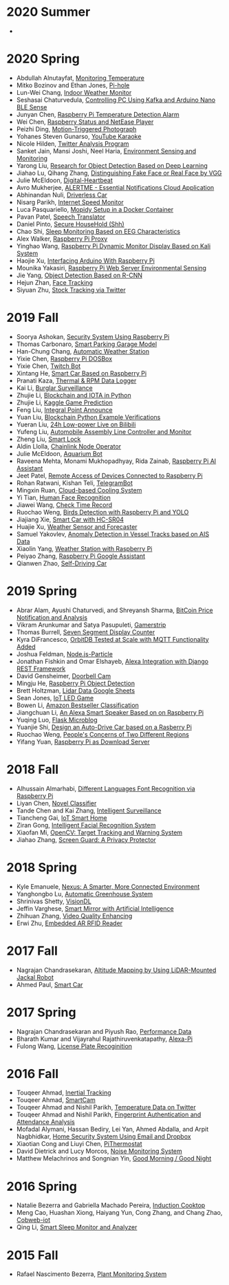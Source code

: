 # 2020 Summer

* 

# 2020 Spring

* Abdullah Alnutayfat, [Monitoring Temperature](https://github.com/AbdullahAlnutayfat/EE-629-A/tree/master/finalproject)
* Mitko Bozinov and Ethan Jones, [Pi-hole](https://github.com/mbozinov/EE-629-IoT)
* Lun-Wei Chang, [Indoor Weather Monitor](https://github.com/lun-weichang/EE629_S2020)
* Seshasai Chaturvedula, [Controlling PC Using Kafka and Arduino Nano BLE Sense](https://github.com/csash7/raspberrypi)
* Junyan Chen, [Raspberry Pi Temperature Detection Alarm](https://github.com/lilburger/EE629/tree/master/CPU%20Temperature%20of%20raspeberry%20pi)
* Wei Chen, [Raspberry Status and NetEase Player](https://github.com/ChenWei1018/EE629-IOT)
* Peizhi Ding, [Motion-Triggered Photograph](https://github.com/pding5/ee629)
* Yohanes Steven Gunarso, [YouTube Karaoke](https://github.com/ygunarso/ee629)
* Nicole Hilden, [Twitter Analysis Program](https://github.com/nhilden1114/ee629)
* Sanket Jain, Mansi Joshi, Neel Haria, [Environment Sensing and Monitoring](https://github.com/MrJay37/EE629_Project_Environment_Sensing)
* Yarong Liu, [Research for Object Detection Based on Deep Learning](https://github.com/MadgeLiu/Object_Detection_Research)
* Jiahao Lu, Qihang Zhang, [Distinguishing Fake Face or Real Face by VGG](https://github.com/qihang720/EE-800-face-recognition)
* Julie McEldoon, [Digital-Heartbeat](https://github.com/jmac97/Digital-Heartbeat)
* Avro Mukherjee, [ALERTME - Essential Notifications Cloud Application](https://github.com/jeshu54/Hubmaster)
* Abhinandan Nuli, [Driverless Car](https://github.com/AbhinandanNuli/IoT-Autonomous-Robocar)
* Nisarg Parikh, [Internet Speed Monitor](https://github.com/Nisarg9196/EE629_Internet_Speed_Monitor)
* Luca Pasquariello, [Mopidy Setup in a Docker Container](https://github.com/lpasquar/ee629)
* Pavan Patel, [Speech Translator](https://github.com/pavanpp15/IoT)
* Daniel Pinto, [Secure HouseHold (Shh)](https://github.com/danpinto97/EE629)
* Chao Shi, [Sleep Monitoring Based on EEG Characteristics](https://github.com/shichao4657125/EE629FinalProject)
* Alex Walker, [Raspberry Pi Proxy](https://github.com/awalker2/EE-629-IOT/tree/master/pi-proxy-project)
* Yinghao Wang, [Raspberry Pi Dynamic Monitor Display Based on Kali System](https://github.com/yinghaowang95/EE629-Course)
* Haojie Xu, [Interfacing Arduino With Raspberry Pi](https://github.com/jasperxu1233/EE-629)
* Mounika Yakasiri, [Raspberry Pi Web Server Environmental Sensing](https://github.com/Mounika-2197/IoT-Project)
* Jie Yang, [Object Detection Based on R-CNN](https://github.com/smallsunjj/ECE800)
* Hejun Zhan, [Face Tracking](https://github.com/hejunzhan/EE629/tree/master/ee629)
* Siyuan Zhu, [Stock Tracking via Twitter](https://github.com/zhusiyuan-456/cpe-629-Iot)

# 2019 Fall

* Soorya Ashokan, [Security System Using Raspberry Pi](https://github.com/sooryanivedhaashokan/IoT-security-system-using-Raspberry-Pi)
* Thomas Carbonaro, [Smart Parking Garage Model](https://github.com/tcarbona/IoT)
* Han-Chung Chang, [Automatic Weather Station](https://github.com/hcchang501/EE629-IOT-Automatic-Weather-Station-Project)
* Yixie Chen, [Raspberry Pi DOSBox](https://sites.google.com/stevens.edu/iot-ee629yixie/project/dos-game)
* Yixie Chen, [Twitch Bot](https://sites.google.com/stevens.edu/iot-ee629yixie/project/twitch-bot)
* Xintang He, [Smart Car Based on Raspberry Pi](https://github.com/xhe27/iot_Xintang_He)
* Pranati Kaza, [Thermal & RPM Data Logger](https://sites.google.com/stevens.edu/pranati/home/data-logger-using-raspberry-pi)
* Kai Li, [Burglar Surveillance](https://github.com/likaistevens/Graduate/tree/master/629_IOT)
* Zhujie Li, [Blockchain and IOTA in Python](https://github.com/Lizhujie/raspi_blockchain-and-Iota)
* Zhujie Li, [Kaggle Game Prediction](https://github.com/Lizhujie/Kaggle_Game_prediction)
* Feng Liu, [Integral Point Announce](https://github.com/fengliu1227/Feng_Liu)
* Yuan Liu, [Blockchain Python Example Verifications](https://sites.google.com/view/yuanl/home/final-project)
* Yueran Liu, [24h Low-power Live on Bilibili](https://github.com/YueranLiu/629)
* Yufeng Liu, [Automobile Assembly Line Controller and Monitor](https://github.com/Chappelliu/IoTproject)
* Zheng Liu, [Smart Lock](https://github.com/hungrylz/Iot_courses)
* Aldin Llolla, [Chainlink Node Operator](https://sites.google.com/stevens.edu/ece629aldin/project)
* Julie McEldoon, [Aquarium Bot](https://github.com/jmac97/Aquarium-Bot)
* Raveena Mehta, Monami Mukhopadhyay, Rida Zainab, [Raspberry Pi AI Assistant](https://github.com/monamim1989/Raspberry-Pi-AI-Assistant)
* Jeet Patel, [Remote Access of Devices Connected to Raspberry Pi](https://github.com/JeetPatel301095/EE-629-IOT)
* Rohan Ratwani, Kishan Teli, [TelegramBot](https://github.com/RohanRatwani/Telegram_Bot)
* Mingxin Ruan, [Cloud-based Cooling System](https://github.com/R9MX4/iot)
* Yi Tian, [Human Face Recognition](https://github.com/YiTian0902/lot)
* Jiawei Wang, [Check Time Record](https://github.com/540792740/Iot_project_time_checkin_checkout)
* Ruochao Weng, [Birds Detection with Raspberry Pi and YOLO](https://github.com/wruochao19/Deep-learning-camera)
* Jiajiang Xie, [Smart Car with HC-SR04](https://github.com/jxie10/EE629Project)
* Huajie Xu, [Weather Sensor and Forecaster](https://github.com/xuhuajie19/629)
* Samuel Yakovlev, [Anomaly Detection in Vessel Tracks based on AIS Data](https://github.com/BigHairyYak/SRI-2019-AIS-Anomaly-Detection)
* Xiaolin Yang, [Weather Station with Raspberry Pi](https://github.com/xiaolinyang927/iot)
* Peiyao Zhang, [Raspberry Pi Google Assistant](https://github.com/stlchz/Raspberry-Pi-Google-Assistant)
* Qianwen Zhao, [Self-Driving Car](https://sites.google.com/stevens.edu/qianwen-zhao/iot-project)

# 2019 Spring

* Abrar Alam, Ayushi Chaturvedi, and Shreyansh Sharma, [BitCoin Price Notification and Analysis](https://github.com/AyushiCh/Bitcoin-Price-Notification-and-Analysis-)
* Vikram Arunkumar and Satya Pasupuleti, [Gamerstrip](https://github.com/SatyaSujitPasupuleti/gamerstrip)
* Thomas Burrell, [Seven Segment Display Counter](https://github.com/tburrell7/Seven-Segment-Display-Counter#seven-segment-display-counter)
* Kyra DiFrancesco, [OrbitDB Tested at Scale with MQTT Functionality Added](https://github.com/KyraDiF/EE629_final_project)
* Joshua Feldman, [Node.js-Particle](https://github.com/jfeldman24/Node.js-Particle)
* Jonathan Fishkin and Omar Elshayeb, [Alexa Integration with Django REST Framework](https://github.com/TheFish1996/IOT-Project)
* David Gensheimer, [Doorbell Cam](https://github.com/dgenshei/doorbellcam-iot-project)
* Mingju He, [Raspberry Pi Object Detection](https://github.com/SDxs5/raspberry_pi_object_detection)
* Brett Holtzman, [Lidar Data Google Sheets](https://github.com/BrettHoltzman/Lidar_Data_Google_Sheets)
* Sean Jones, [IoT LED Game](https://github.com/512seanjones/iot_led_game)
* Bowen Li, [Amazon Bestseller Classification](https://github.com/Millymiss/EE-629-iot-Finalproject)
* Jiangchuan Li, [An Alexa Smart Speaker Based on on Raspberry Pi](https://github.com/JCLiLC/EE629-Project-Pi-Alexa)
* Yuqing Luo, [Flask Microblog](https://github.com/homsluo/Flask_Microblog)
* Yuanjie Shi, [Design an Auto-Drive Car based on a Rasberry Pi](https://github.com/yqcqsyj/auto-drive-car)
* Ruochao Weng, [People's Concerns of Two Different Regions](https://github.com/wruochao19/People_Concern)
* Yifang Yuan, [Raspberry Pi as Download Server](https://github.com/YifangY/IoTProject2019)

# 2018 Fall

* Alhussain Almarhabi, [Different Languages Font Recognition via Raspberry Pi](https://github.com/code-Eng)
* Liyan Chen, [Novel Classifier](https://github.com/lly00412/NovelClassifier)
* Tande Chen and Kai Zhang, [Intelligent Surveillance](https://github.com/zjzk99/EE-800-L)
* Tiancheng Gai, [IoT Smart Home](https://github.com/tcgai)
* Ziran Gong, [Intelligent Facial Recognition System](https://github.com/nature1995)
* Xiaofan Mi, [OpenCV: Target Tracking and Warning System](https://github.com/xmxftxdl/opencv)
* Jiahao Zhang, [Screen Guard: A Privacy Protector](https://github.com/EmptyZJH/Screen-Guard)

# 2018 Spring

* Kyle Emanuele, [Nexus: A Smarter, More Connected Environment](https://github.com/kemanu/SIT_RFID)
* Yanghongbo Lu, [Automatic Greenhouse System](https://github.com/YanghongboLu/StevensProjects)
* Shrinivas Shetty, [VisionDL](https://github.com/shrinivasshetty21/Projects/tree/master/Saliency%20Mapping)
* Jeffin Varghese, [Smart Mirror with Artificial Intelligence](https://github.com/jeffgv/Mymirror)
* Zhihuan Zhang, [Video Quality Enhancing](https://github.com/ifamec/Video-Quality-Enhancing)
* Erwi Zhu, [Embedded AR RFID Reader](https://github.com/peterzhu9210/virtualAR)

# 2017 Fall

* Nagrajan Chandrasekaran, [Altitude Mapping by Using LiDAR-Mounted Jackal Robot]( https://github.com/RoboticsAltorferTeam/Lidar-Mapping/tree/master/MATLAB%20Code)
* Ahmed Paul, [Smart Car](https://github.com/apaul24/SmartCar)


# 2017 Spring

* Nagrajan Chandrasekaran and Piyush Rao, [Performance Data](https://github.com/Nagrajan23/performance-data)
* Bharath Kumar and Vijayrahul Rajathiruvenkatapathy, [Alexa-Pi](https://github.com/bkumar080/alexa-pi)
* Fulong Wang, [License Plate Recoginition](https://github.com/fwangrotk/license-plate-recognition)

# 2016 Fall

* Touqeer Ahmad, [Inertial Tracking](https://github.com/touqeer-ahmad/MPU9255)
* Touqeer Ahmad, [SmartCam](https://github.com/touqeer-ahmad/SmartCam)
* Touqeer Ahmad and Nishil Parikh, [Temperature Data on Twitter](https://github.com/touqeer-ahmad/tweaks)
* Touqeer Ahmad and Nishil Parikh, [Fingerprint Authentication and Attendance Analysis](https://github.com/touqeer-ahmad/zfm60)
* Mofadal Alymani, Hassan Bediry, Lei Yan, Ahmed Abdalla, and Arpit Nagbhidkar, [Home Security System Using Email and Dropbox](https://github.com/yanldst/Home-Security-System)
* Xiaotian Cong and Liuyi Chen, [PiThermostat](https://github.com/xcong1/810PiThermostat)
* David Dietrick and Lucy Morcos, [Noise Monitoring System](https://github.com/djdietrick/djangoNoiseMonitoring)
* Matthew Melachrinos and Songnian Yin, [Good Morning / Good Night](https://github.com/Daniel0729/moring_night)

# 2016 Spring

* Natalie Bezerra and Gabriella Machado Pereira, [Induction Cooktop](https://github.com/gabimachado/cooktop-IoT)
* Meng Cao, Huashan Xiong, Haiyang Yun, Cong Zhang, and Chang Zhao, [Cobweb-iot](https://github.com/cm5168/Cobweb-iot)
* Qing Li, [Smart Sleep Monitor and Analyzer](https://github.com/li1993qing1993/Arduino-Sleep-Monitor)

# 2015 Fall

* Rafael Nascimento Bezerra, [Plant Monitoring System](https://github.com/rafaelbezerra-dev/PlantMonitoringSystem)
